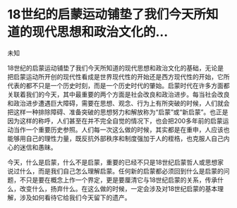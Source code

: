 # 18世纪的启蒙运动铺垫了我们今天所知道的现代思想和政治文化的...

未知

18世纪的启蒙运动铺垫了我们今天所知道的现代思想和政治文化的基础，无论是把启蒙运动所开创的现代性看成是世界现代性的开始还是西方现代性的开始，它所代表的都不只是一个历史时刻，而是一个历史时代的肇始。启蒙时代在许多方面都关联着我们的今天，其中最重要的两个方面是社会改良和政治进步。每当社会改良和政治进步遭遇巨大障碍，需要在思想、观念、行为上有所突破的时候，人们就会把这样一种排除障碍、准备突破的思想努力和解放称为“启蒙”或“新启蒙”。也正是因为这样的称呼，人们甚至在并不完全自觉的情况下，也会把200多年前的启蒙运动当作一个重要历史参照。人们每一次这么做的时候，其实都是在重申，人应该也能够用自己的理性力量，既反抗外部秩序和制度强加于人的桎梏，也克服人自己内心的迷信和愚昧。

今天，什么是启蒙，什么不是启蒙，重要的已经不只是18世纪启蒙哲人或思想家说过什么，而是我们自己怎么理解启蒙。任何新的启蒙都必须回到什么是启蒙的问题，不只是要在概念上作一个界定，更是要厘清它与18世纪启蒙的关系，传承什么，改变什么，扬弃什么。在这么做的时候，一定会涉及对18世纪启蒙的基本理解，涉及如何看待它给我们今天留下的遗产。